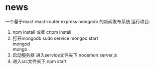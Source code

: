 # news
一个基于react react-router express mongodb 的新闻发布系统
运行项目:
1. npm install 或者 cnpm install 
2. 打开mongodb
  sudo service mongod start  
  mongod  
  mongo  
3. 启动服务器
  进入service文件夹下,nodemon server.js
4. 进入src文件夹下,npm start
